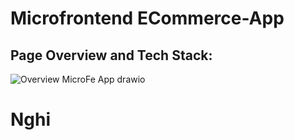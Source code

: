 # Microfrontend ECommerce-App
## Page Overview and Tech Stack:
![Overview MicroFe App drawio](https://user-images.githubusercontent.com/86466679/188177884-24aa75dd-25f9-4bf0-9d54-ba7faf476b57.png)

# Nghi
